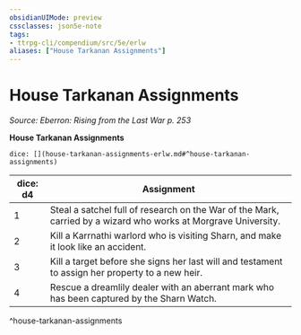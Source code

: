 ```yaml
---
obsidianUIMode: preview
cssclasses: json5e-note
tags:
- ttrpg-cli/compendium/src/5e/erlw
aliases: ["House Tarkanan Assignments"]
---
```

# House Tarkanan Assignments
*Source: Eberron: Rising from the Last War p. 253* 

**House Tarkanan Assignments**

`dice: [](house-tarkanan-assignments-erlw.md#^house-tarkanan-assignments)`

| dice: d4 | Assignment |
|----------|------------|
| 1 | Steal a satchel full of research on the War of the Mark, carried by a wizard who works at Morgrave University. |
| 2 | Kill a Karrnathi warlord who is visiting Sharn, and make it look like an accident. |
| 3 | Kill a target before she signs her last will and testament to assign her property to a new heir. |
| 4 | Rescue a dreamlily dealer with an aberrant mark who has been captured by the Sharn Watch. |
^house-tarkanan-assignments